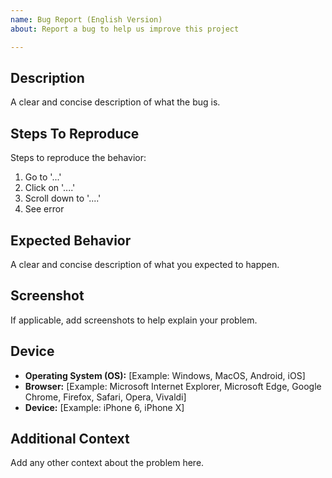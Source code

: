```yaml
---
name: Bug Report (English Version)
about: Report a bug to help us improve this project

---
```


## Description
A clear and concise description of what the bug is.

## Steps To Reproduce
Steps to reproduce the behavior:
1. Go to '...'
2. Click on '....'
3. Scroll down to '....'
4. See error

## Expected Behavior
A clear and concise description of what you expected to happen.

## Screenshot
If applicable, add screenshots to help explain your problem.

## Device
 - **Operating System (OS):** [Example: Windows, MacOS, Android, iOS]
 - **Browser:** [Example: Microsoft Internet Explorer, Microsoft Edge, Google Chrome, Firefox, Safari, Opera, Vivaldi]
 - **Device:** [Example: iPhone 6, iPhone X]

## Additional Context
Add any other context about the problem here.
